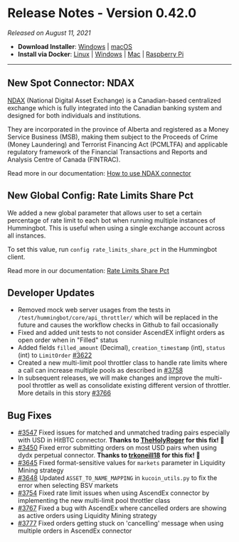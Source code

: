 # Release Notes - Version 0.42.0

*Released on August 11, 2021*

- **Download Installer**: [Windows](https://dist.hummingbot.io/hummingbot_v0.42.0_setup.exe) | [macOS](https://dist.hummingbot.io/hummingbot_v0.42.0.dmg)
- **Install via Docker**: [Linux](https://docs.hummingbot.io/installation/linux/#install-via-docker) | [Windows](https://docs.hummingbot.io/installation/windows/#install-via-docker) | [Mac](https://docs.hummingbot.io/installation/mac/#install-via-docker) | [Raspberry Pi](https://docs.hummingbot.io/installation/raspberry-pi/)

---

## New Spot Connector: NDAX

[NDAX](https://ndax.io/) (National Digital Asset Exchange) is a Canadian-based centralized exchange which is fully integrated into the Canadian banking system and designed for both individuals and institutions.

They are incorporated in the province of Alberta and registered as a Money Service Business (MSB), making them subject to the Proceeds of Crime (Money Laundering) and Terrorist Financing Act (PCMLTFA) and applicable regulatory framework of the Financial Transactions and Reports and Analysis Centre of Canada (FINTRAC).

Read more in our documentation: [How to use NDAX connector](/exchanges/ndax)

## New Global Config: Rate Limits Share Pct

We added a new global parameter that allows user to set a certain percentage of rate limit to each bot when running multiple instances of Hummingbot. This is useful when using a single exchange account across all instances.

To set this value, run `config rate_limits_share_pct` in the Hummingbot client.

Read more in our documentation: [Rate Limits Share Pct](/global-configs/rate-limits-share-pct/)

## Developer Updates

- Removed mock web server usages from the tests in `/test/hummingbot/core/api_throttler/` which will be replaced in the future and causes the workflow checks in Github to fail occasionally
- Fixed and added unit tests to not consider AscendEX inflight orders as open order when in "Filled" status
- Added fields `filled_amount` (Decimal), `creation_timestamp` (int), `status` (int) to `LimitOrder` [#3622](https://github.com/coinalpha/hummingbot/issues/3622)
- Created a new multi-limit pool throttler class to handle rate limits where a call can increase multiple pools as described in [#3758](https://github.com/CoinAlpha/hummingbot/pull/3758)
- In subsequent releases, we will make changes and improve the multi-pool throttler as well as consolidate existing different version of throttler. More details in this story [#3766](https://github.com/CoinAlpha/hummingbot/issues/3766)

## Bug Fixes

- [#3547](https://github.com/CoinAlpha/hummingbot/issues/3547) Fixed issues for matched and unmatched trading pairs especially with USD in HitBTC connector. **Thanks to [TheHolyRoger](https://github.com/TheHolyRoger) for this fix! 🙏**
- [#3450](https://github.com/coinalpha/hummingbot/issues/3450) Fixed error submitting orders on most USD pairs when using dydx perpetual connector. **Thanks to [trkoneill18](https://github.com/trkoneill18) for this fix! 🙏**
- [#3645](https://github.com/coinalpha/hummingbot/issues/3645) Fixed format-sensitive values for `markets` parameter in Liquidity Mining strategy
- [#3648](https://github.com/CoinAlpha/hummingbot/issues/3648) Updated `ASSET_TO_NAME_MAPPING` in `kucoin_utils.py` to fix the error when selecting BSV markets
- [#3754](https://github.com/CoinAlpha/hummingbot/issues/3754) Fixed rate limit issues when using AscendEx connector by implementing the new multi-limit pool throttler class
- [#3767](https://github.com/CoinAlpha/hummingbot/issues/3767) Fixed a bug with AscendEx where cancelled orders are showing as active orders using Liquidity Mining strategy
- [#3777](https://github.com/coinalpha/hummingbot/issues/3777) Fixed orders getting stuck on 'cancelling' message when using multiple orders in AscendEx connector